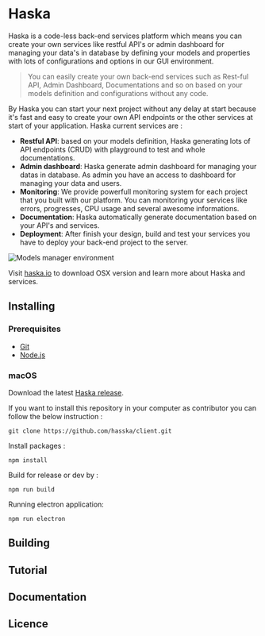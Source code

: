 # Haska
Haska is a code-less back-end services platform which means you can create your own services like restful API's or admin dashboard for managing your data's in database by defining your models and properties with lots of configurations and options in our GUI environment.
> You can easily create your own back-end services such as Rest-ful API, Admin Dashboard, Documentations and so on based on your models definition and configurations without any code.
      
By Haska you can start your next project without any delay at start because it's fast and easy to create your own API endpoints or the other services at start of your application. Haska current services are :

 - **Restful API**: based on your models definition, Haska generating lots of API endpoints (CRUD) with playground to test and whole documentations.
 - **Admin dashboard**: Haska generate admin dashboard for managing your datas in database. As admin you have an access to dashboard for managing your data and users.
 - **Monitoring**: We provide powerfull monitoring system for each project that you built with our platform. You can monitoring your services like errors, progresses, CPU usage and several awesome informations.
 - **Documentation**: Haska automatically generate documentation based on your API's and services.
 - **Deployment**: After finish your design, build and test your services you have to deploy your back-end project to the server.
 
 

    

![Models manager environment](https://haska.io/images/screenshots/sc_1.jpg)

Visit [haska.io](https://haska.io/) to download OSX version and learn more about Haska and services.

## Installing

### Prerequisites

-   [Git](https://git-scm.com/)
- [Node.js](https://nodejs.org/en/download/)

### macOS
Download the latest  [Haska release](https://haska.io/download).    

If you want to install this repository in your computer as contributor you can follow the below instruction :

    git clone https://github.com/hasska/client.git   
Install packages :

    npm install
Build for release or dev by :

    npm run build
    
Running electron application:

    npm run electron

## Building

## Tutorial

## Documentation

## Licence
